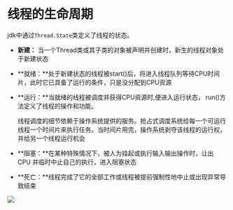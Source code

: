# 线程的生命周期

jdk中通过`Thread.State`类定义了线程的状态。

* **新建：** 当一个Thread类或其子类的对象被声明并创建时，新生的线程对象处于新建状态

* **就绪：**处于新建状态的线程被start()后，将进入线程队列等待CPU时间片，此时它已具备了运行的条件，只是没分配到CPU资源

* **运行：**当就绪的线程被调度并获得CPU资源时,便进入运行状态， run()方法定义了线程的操作和功能。

  线程调度的细节依赖于操作系统提供的服务。抢占式调度系统给每一个可运行线程一个时间片来执行任务。当时间片用完，操作系统剥夺该线程的运行权，并给另一个线程运行机会

* **阻塞：**在某种特殊情况下，被人为挂起或执行输入输出操作时，让出 CPU 并临时中止自己的执行，进入阻塞状态

* **死亡：**线程完成了它的全部工作或线程被提前强制性地中止或出现异常导致结束

![](../../../src/thread_lifecycle.png)



